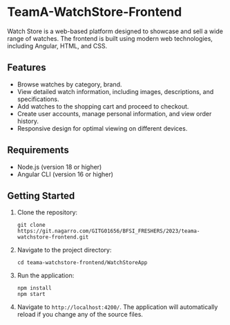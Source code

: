 # TeamA-WatchStore-Frontend

Watch Store is a web-based platform designed to showcase and sell a wide range of watches. The frontend is built using modern web technologies, including Angular, HTML, and CSS.

## Features

- Browse watches by category, brand.
- View detailed watch information, including images, descriptions, and specifications.
- Add watches to the shopping cart and proceed to checkout.
- Create user accounts, manage personal information, and view order history.
- Responsive design for optimal viewing on different devices.

## Requirements

- Node.js (version 18 or higher)
- Angular CLI (version 16 or higher)

## Getting Started

1. Clone the repository:

   ```shell
   git clone https://git.nagarro.com/GITG01656/BFSI_FRESHERS/2023/teama-watchstore-frontend.git

2. Navigate to the project directory:

   ```shell
   cd teama-watchstore-frontend/WatchStoreApp
3. Run the application:

   ```shell
   npm install
   npm start

4. Navigate to `http://localhost:4200/`. The application will automatically reload if you change any of the source files.
